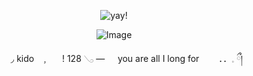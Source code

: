 
<div align="center"> 

![yay!](https://komarev.com/ghpvc/?username=your-DeuteragonistIllusion) 
</div>

<div align="center">
  
![Image](https://github.com/user-attachments/assets/0c02f8c2-cf24-4ed1-a463-2a47cd40e28d)
</div>

<p align="center"> 
⠀⠀⠀⠀◞                  kido⠀﹐⠀⠀! 128    𓂅
     —⠀⠀you are all I long for⠀⠀⠀．．𓈒    ྀ།
</p>
